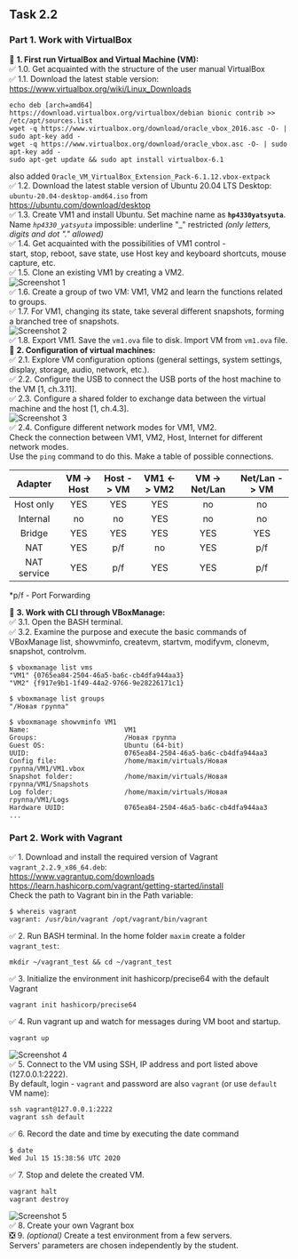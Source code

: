## Task 2.2
### Part 1. Work with VirtualBox
:black_square_button: **1. First run VirtualBox and Virtual Machine (VM):**  
:white_check_mark: 1.0. Get acquainted with the structure of the user manual VirtualBox  
:white_check_mark: 1.1. Download the latest stable version: https://www.virtualbox.org/wiki/Linux_Downloads  
```
echo deb [arch=amd64] https://download.virtualbox.org/virtualbox/debian bionic contrib >> /etc/apt/sources.list
wget -q https://www.virtualbox.org/download/oracle_vbox_2016.asc -O- | sudo apt-key add -
wget -q https://www.virtualbox.org/download/oracle_vbox.asc -O- | sudo apt-key add -
sudo apt-get update && sudo apt install virtualbox-6.1
```
also added `Oracle_VM_VirtualBox_Extension_Pack-6.1.12.vbox-extpack`  
:white_check_mark: 1.2. Download the latest stable version of Ubuntu 20.04 LTS Desktop:  
`ubuntu-20.04-desktop-amd64.iso` from https://ubuntu.com/download/desktop  
:white_check_mark: 1.3. Create VM1 and install Ubuntu. Set machine name as **`hp4330yatsyuta`**.  
Name *`hp4330_yatsyuta`* impossible: underline "_" restricted *(only letters, digits and dot "." allowed)*  
:white_check_mark: 1.4. Get acquainted with the possibilities of VM1 control -  
 start, stop, reboot, save state, use Host key and keyboard shortcuts, mouse capture, etc.  
:white_check_mark: 1.5. Clone an existing VM1 by creating a VM2.  
![Screenshot 1](https://github.com/nigth/DevOps_online_Kyiv_2020Q3Q4/blob/master/m2/task2.2/screenshots/scr1vbox.png "Screenshot 1")  
:white_check_mark: 1.6. Create a group of two VM: VM1, VM2 and learn the functions related to groups.  
:white_check_mark: 1.7. For VM1, changing its state, take several different snapshots, forming a branched
tree of snapshots.  
![Screenshot 2](https://github.com/nigth/DevOps_online_Kyiv_2020Q3Q4/blob/master/m2/task2.2/screenshots/scr2vbox.png "Screenshot 2")  
:white_check_mark: 1.8. Export VM1. Save the `vm1.ova` file to disk. Import VM from `vm1.ova` file.  
:black_square_button: **2. Configuration of virtual machines:**  
:white_check_mark: 2.1. Explore VM configuration options (general settings, system settings, display,
storage, audio, network, etc.).  
:white_check_mark: 2.2. Configure the USB to connect the USB ports of the host machine to the VM
[1, ch.3.11].  
:white_check_mark: 2.3. Configure a shared folder to exchange data between the virtual machine and
the host [1, ch.4.3].  
![Screenshot 3](https://github.com/nigth/DevOps_online_Kyiv_2020Q3Q4/blob/master/m2/task2.2/screenshots/scr3vbox.png "Screenshot 3")  
:white_check_mark: 2.4. Configure different network modes for VM1, VM2.  
Check the connection between VM1, VM2, Host, Internet for different network modes.  
Use the `ping` command to do this. Make a table of possible connections.  

| Adapter | VM -> Host | Host -> VM | VM1 <-> VM2 | VM -> Net/Lan | Net/Lan -> VM |
|:-------:|:----------:|:----------:|:-----------:|:-------------:|:-------------:|
|Host only| YES | YES| YES | no | no |
|Internal | no  | no | YES | no | no | 
|Bridge   | YES | YES | YES | YES | YES | 
|NAT      | YES | p/f | no | YES | p/f |
|NAT service| YES | p/f | YES | YES | p/f |
 
*p/f - Port Forwarding

:black_square_button: **3. Work with CLI through VBoxManage:**  
:white_check_mark: 3.1. Open the BASH terminal.  
:white_check_mark: 3.2. Examine the purpose and execute the basic commands of  
VBoxManage list, showvminfo, createvm, startvm, modifyvm, clonevm, snapshot, controlvm.  
```
$ vboxmanage list vms
"VM1" {0765ea84-2504-46a5-ba6c-cb4dfa944aa3}
"VM2" {f917e9b1-1f49-44a2-9766-9e28226171c1}

$ vboxmanage list groups
"/Новая группа"

$ vboxmanage showvminfo VM1
Name:                        VM1
Groups:                      /Новая группа
Guest OS:                    Ubuntu (64-bit)
UUID:                        0765ea84-2504-46a5-ba6c-cb4dfa944aa3
Config file:                 /home/maxim/virtuals/Новая группа/VM1/VM1.vbox
Snapshot folder:             /home/maxim/virtuals/Новая группа/VM1/Snapshots
Log folder:                  /home/maxim/virtuals/Новая группа/VM1/Logs
Hardware UUID:               0765ea84-2504-46a5-ba6c-cb4dfa944aa3
...

```
### Part 2. Work with Vagrant
:white_check_mark: 1. Download and install the required version of Vagrant `vagrant_2.2.9_x86_64.deb`:  
https://www.vagrantup.com/downloads  
https://learn.hashicorp.com/vagrant/getting-started/install  
Check the path to Vagrant bin in the Path variable:
```
$ whereis vagrant
vagrant: /usr/bin/vagrant /opt/vagrant/bin/vagrant
```
:white_check_mark: 2. Run BASH terminal. In the home folder `maxim` create a folder `vagrant_test`:
```
mkdir ~/vagrant_test && cd ~/vagrant_test
```
:white_check_mark: 3. Initialize the environment init hashicorp/precise64 with the default Vagrant  
```
vagrant init hashicorp/precise64
```
:white_check_mark: 4. Run vagrant up and watch for messages during VM boot and startup.  
```
vagrant up
```
![Screenshot 4](https://github.com/nigth/DevOps_online_Kyiv_2020Q3Q4/blob/master/m2/task2.2/screenshots/scr4vagrant.png "Screenshot 4")  
:white_check_mark: 5. Connect to the VM  using SSH, IP address and port listed above (127.0.0.1:2222).  
By default, login - `vagrant` and password are also `vagrant` (or use `default` VM name):  
```
ssh vagrant@127.0.0.1:2222
vagrant ssh default
```
:white_check_mark: 6. Record the date and time by executing the date command  
```
$ date
Wed Jul 15 15:38:56 UTC 2020
```
:white_check_mark: 7. Stop and delete the created VM.  
```
vagrant halt
vagrant destroy
```
![Screenshot 5](https://github.com/nigth/DevOps_online_Kyiv_2020Q3Q4/blob/master/m2/task2.2/screenshots/scr5vagrant.png "Screenshot 5")  
:white_check_mark: 8. Create your own Vagrant box  
:negative_squared_cross_mark: 9. *(optional)* Create a test environment from a few servers.  
Servers' parameters are chosen independently by the student.  

  
 
